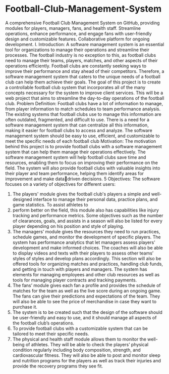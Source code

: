 # Football-Club-Management-System
 A comprehensive Football Club Management System on GitHub, providing modules for players, managers, fans, and health staff. Streamline operations, enhance performance, and engage fans with user-friendly design and customizable features. Collaborative platform for ongoing development.
I. Introduction:
A software management system is an essential tool for organizations to manage their operations 
and streamline their processes. The football industry is no exception to this, as football clubs 
need to manage their teams, players, matches, and other aspects of their operations efficiently. 
Football clubs are constantly seeking ways to improve their performance and stay ahead of their 
competitors. Therefore, a software management system that caters to the unique needs of a 
football club can help them achieve their goals.
The goal of this project is to create a controllable football club system that incorporates all of the 
many concepts necessary for the system to improve client services. This will be a web project 
that aims to streamline the day-to-day operations of the football club. 
Problem Definition:
Football clubs have a lot of information to manage, from player information to match schedules 
to team performance analysis. The existing systems that football clubs use to manage this 
information are often outdated, fragmented, and difficult to use. There is a need for a software 
management system that can centralize all this information, making it easier for football clubs to 
access and analyze. The software management system should be easy to use, efficient, and 
customizable to meet the specific needs of each football club
Motivation: 
The motivation behind this project is to provide football clubs with a software management 
system that can help them manage their operations effectively. The software management system 
will help football clubs save time and resources, enabling them to focus on improving their 
performance on the field. The system will also provide football clubs with valuable insights into 
their player and team performance, helping them identify areas for improvement and make datadriven decisions.
5
Objectives:
The software focuses on a variety of objectives for different users:
1. The players' module gives the football club's players a simple and well-designed interface 
to manage their personal data, practice plans, and game statistics. To assist athletes to 
2. perform better on the field, this module also has capabilities like injury tracking and 
performance metrics. Some objectives such as the number of clearances, goals, and 
assists in a season will also be listed for every player depending on his position and style 
of playing.
3. The managers’ module gives the resources they need to run practices, schedule games, 
and monitor the development of specific players. The system has performance analytics 
that let managers assess players' development and make informed choices. The coaches 
will also be able to display videos and texts with their players to assess other teams’
styles of styles and develop plans accordingly. This section will also be offered tools for 
organizing matches and practices, handling club funds, and getting in touch with players 
and managers. The system has elements for managing employees and other club 
resources as well as tools for managing player contracts and tracking payments.
4. The fans’ module gives each fan a profile and provides the schedule of matches for the 
team as well as the live score during an ongoing game. The fans can give their 
predictions and expectations of the team. They will also be able to see the price of 
merchandise in case they want to purchase it.
5. The system is to be created such that the design of the software should be user-friendly 
and easy to use, and it should manage all aspects of the football club’s operations.
6. To provide football clubs with a customizable system that can be tailored to meet their 
specific needs.
7. The physical and health staff module allows them to monitor the well-being of athletes. 
They will be able to check the players’ physical condition regularly including body 
composition, strength, and cardiovascular fitness. They will also be able to post and 
monitor sleep and nutrition programs for the players as well as track their injuries and 
provide the recovery programs they see fit.
